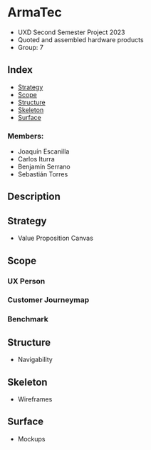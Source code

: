 # ArmaTec
- UXD Second Semester Project 2023
- Quoted and assembled hardware products
- Group: 7
## Index
- [Strategy](#strategy)
- [Scope](#scope)
- [Structure](#structure)
- [Skeleton](#skeleton)
- [Surface](#surface)

### Members:
- Joaquín Escanilla
- Carlos Iturra
- Benjamín Serrano
- Sebastián Torres
## Description 

## Strategy
- Value Proposition Canvas
## Scope
### UX Person
### Customer Journeymap
### Benchmark
## Structure
- Navigability
## Skeleton
- Wireframes
## Surface
- Mockups
